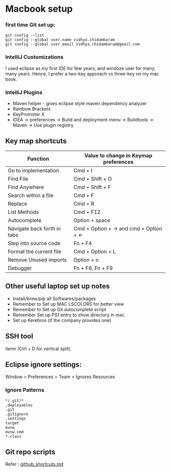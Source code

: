 # Macbook setup

### first time Git set up:

```
git config --list
git config --global user.name vidhya.chidambaram
git config --global user.email vidhya.chidambaram@gmail.com
```

### IntelliJ Customizations

I used eclipse as my first IDE for few years, and windoze user for many, many years.
Hence, I prefer a two-key approach vs three-key on my mac book. 

### IntelliJ Plugins

* Maven helper - gives eclipse style maven dependency analyzer
* Rainbow Brackets
* KeyPromoter X
* IDEA -> preferences -> Build and deployment menu -> Buildtools -> Maven -> Use plugin registry

## Key map shortcuts

| Function | Value to change in Keymap preferences |
|--------|----------|
| Go to implementation | Cmd + I|
| Find File | Cmd + Shift + O|
| Find Anywhere | Cmd + Shift + F|
| Search within a file | Cmd + F|
| Replace | Cmd + R|
| List Methods | Cmd + F12|
| Autocomplete | Option + space|
| Navigate back forth in tabs | Cmd + Option + -> and cmd + Option + <-|
| Step into source code | Fn + F4|
| Format the current file | Cmd + Option + L |
| Remove Unused imports | Option + o |
| Debugger | Fn + F8, Fn + F9 |


## Other useful laptop set up notes

* Install/brew/pip all Softwares/packages
* Remember to Set up MAC LSCOLORS for better view
* Remember to Set up Git autocomplete script
* Remember Set up PS1 entry to show directory in mac
* Set up Kerebros (if the company provides one)

## SSH tool
iterm (Ctrl + D for vertical split)

## Eclipse ignore settings:

Window > Preferences > Team > Ignores Resources

### Ignore Patterns
```
*/.git/*
.deployables
.git
.gitignore
.settings
target
mvnw
mvnw.cmd
*.class
```


## Git repo scripts
Refer : [github_shortcuts.md](github_shortcuts.md)
